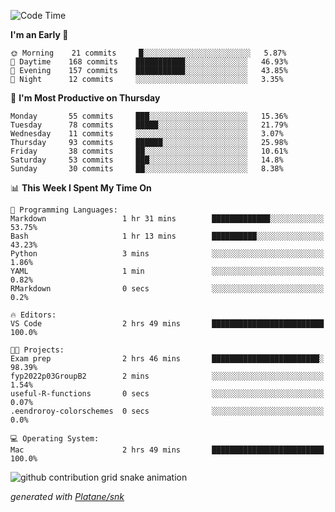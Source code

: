 <!--START_SECTION:waka-->
![Code Time](http://img.shields.io/badge/Code%20Time-195%20hrs%2013%20mins-blue)

**I'm an Early 🐤** 

```text
🌞 Morning    21 commits     █░░░░░░░░░░░░░░░░░░░░░░░░   5.87% 
🌆 Daytime    168 commits    ███████████░░░░░░░░░░░░░░   46.93% 
🌃 Evening    157 commits    ███████████░░░░░░░░░░░░░░   43.85% 
🌙 Night      12 commits     ░░░░░░░░░░░░░░░░░░░░░░░░░   3.35%

```
📅 **I'm Most Productive on Thursday** 

```text
Monday       55 commits     ███░░░░░░░░░░░░░░░░░░░░░░   15.36% 
Tuesday      78 commits     █████░░░░░░░░░░░░░░░░░░░░   21.79% 
Wednesday    11 commits     ░░░░░░░░░░░░░░░░░░░░░░░░░   3.07% 
Thursday     93 commits     ██████░░░░░░░░░░░░░░░░░░░   25.98% 
Friday       38 commits     ██░░░░░░░░░░░░░░░░░░░░░░░   10.61% 
Saturday     53 commits     ███░░░░░░░░░░░░░░░░░░░░░░   14.8% 
Sunday       30 commits     ██░░░░░░░░░░░░░░░░░░░░░░░   8.38%

```


📊 **This Week I Spent My Time On** 

```text
💬 Programming Languages: 
Markdown                 1 hr 31 mins        █████████████░░░░░░░░░░░░   53.75% 
Bash                     1 hr 13 mins        ██████████░░░░░░░░░░░░░░░   43.23% 
Python                   3 mins              ░░░░░░░░░░░░░░░░░░░░░░░░░   1.86% 
YAML                     1 min               ░░░░░░░░░░░░░░░░░░░░░░░░░   0.82% 
RMarkdown                0 secs              ░░░░░░░░░░░░░░░░░░░░░░░░░   0.2%

🔥 Editors: 
VS Code                  2 hrs 49 mins       █████████████████████████   100.0%

🐱‍💻 Projects: 
Exam prep                2 hrs 46 mins       ████████████████████████░   98.39% 
fyp2022p03GroupB2        2 mins              ░░░░░░░░░░░░░░░░░░░░░░░░░   1.54% 
useful-R-functions       0 secs              ░░░░░░░░░░░░░░░░░░░░░░░░░   0.07% 
.eendroroy-colorschemes  0 secs              ░░░░░░░░░░░░░░░░░░░░░░░░░   0.0%

💻 Operating System: 
Mac                      2 hrs 49 mins       █████████████████████████   100.0%

```


<!--END_SECTION:waka-->


<!--Snake Game-->
![github contribution grid snake animation](https://raw.githubusercontent.com/viggo-gascou/viggo-gascou/output/github-contribution-grid-snake.svg)

_generated with [Platane/snk](https://github.com/Platane/snk)_
<!--Snake Game-->


